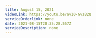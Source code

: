 ```yaml
---
title: August 15, 2021
videoLink: https://youtu.be/avI0-GvzB2Q
serviceOrderlink: none
date: 2021-08-15T20:35:28.557Z
serviceDescription: none
---
```


